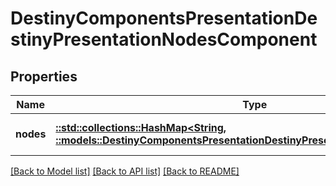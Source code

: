 # DestinyComponentsPresentationDestinyPresentationNodesComponent

## Properties
Name | Type | Description | Notes
------------ | ------------- | ------------- | -------------
**nodes** | [**::std::collections::HashMap<String, ::models::DestinyComponentsPresentationDestinyPresentationNodeComponent>**](Destiny.Components.Presentation.DestinyPresentationNodeComponent.md) |  | [optional] [default to null]

[[Back to Model list]](../README.md#documentation-for-models) [[Back to API list]](../README.md#documentation-for-api-endpoints) [[Back to README]](../README.md)


